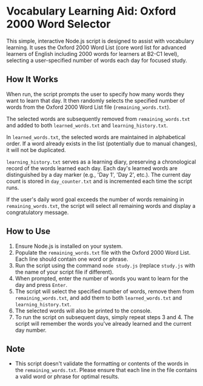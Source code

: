 # Vocabulary Learning Aid: Oxford 2000 Word Selector

This simple, interactive Node.js script is designed to assist with vocabulary learning. It uses the Oxford 2000 Word List (core word list for advanced learners of English including 2000 words for learners at B2-C1 level), selecting a user-specified number of words each day for focused study. 

## How It Works

When run, the script prompts the user to specify how many words they want to learn that day. It then randomly selects the specified number of words from the Oxford 2000 Word List file (`remaining_words.txt`). 

The selected words are subsequently removed from `remaining_words.txt` and added to both `learned_words.txt` and `learning_history.txt`. 

In `learned_words.txt`, the selected words are maintained in alphabetical order. If a word already exists in the list (potentially due to manual changes), it will not be duplicated.

`learning_history.txt` serves as a learning diary, preserving a chronological record of the words learned each day. Each day's learned words are distinguished by a day marker (e.g., 'Day 1', 'Day 2', etc.). The current day count is stored in `day_counter.txt` and is incremented each time the script runs.

If the user's daily word goal exceeds the number of words remaining in `remaining_words.txt`, the script will select all remaining words and display a congratulatory message.

## How to Use

1. Ensure Node.js is installed on your system.
2. Populate the `remaining_words.txt` file with the Oxford 2000 Word List. Each line should contain one word or phrase.
3. Run the script using the command `node study.js` (replace `study.js` with the name of your script file if different).
4. When prompted, enter the number of words you want to learn for the day and press `Enter`.
5. The script will select the specified number of words, remove them from `remaining_words.txt`, and add them to both `learned_words.txt` and `learning_history.txt`.
6. The selected words will also be printed to the console.
7. To run the script on subsequent days, simply repeat steps 3 and 4. The script will remember the words you've already learned and the current day number.

## Note

- This script doesn't validate the formatting or contents of the words in the `remaining_words.txt`. Please ensure that each line in the file contains a valid word or phrase for optimal results.

